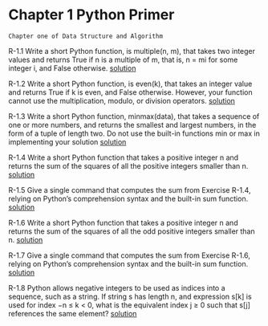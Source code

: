 # Chapter 1 Python Primer
`Chapter one of Data Structure and Algorithm`

R-1.1 Write a short Python function, is multiple(n, m), that takes two integer
values and returns True if n is a multiple of m, that is, n = mi for some
integer i, and False otherwise.
[solution](r-1-1-multiple.py)

R-1.2 Write a short Python function, is even(k), that takes an integer value and
returns True if k is even, and False otherwise. However, your function
cannot use the multiplication, modulo, or division operators.
[solution](r-1-2-even.py)

R-1.3 Write a short Python function, minmax(data), that takes a sequence of
one or more numbers, and returns the smallest and largest numbers, in the
form of a tuple of length two. Do not use the built-in functions min or
max in implementing your solution
[solution](r-1-3-minmax.py)

R-1.4 Write a short Python function that takes a positive integer n and returns
the sum of the squares of all the positive integers smaller than n.
[solution](r-1-4-sum_of_squares.py)

R-1.5 Give a single command that computes the sum from Exercise R-1.4, relying on Python’s comprehension syntax and the built-in sum function.
[solution](r-1-5-sqaure_sum_funct.py)

R-1.6 Write a short Python function that takes a positive integer n and returns
the sum of the squares of all the odd positive integers smaller than n.
[solution](r-1-6-sum_square_odd.py)

R-1.7 Give a single command that computes the sum from Exercise R-1.6, relying on Python’s comprehension syntax and the built-in sum function.
[solution](r-1-7-compreh_sum_square_odd.py)

R-1.8 Python allows negative integers to be used as indices into a sequence,
such as a string. If string s has length n, and expression s[k] is used for index −n ≤ k < 0, what is the equivalent index j ≥ 0 such that s[j] references
the same element?
[solution](r-1-8-indices.md)






